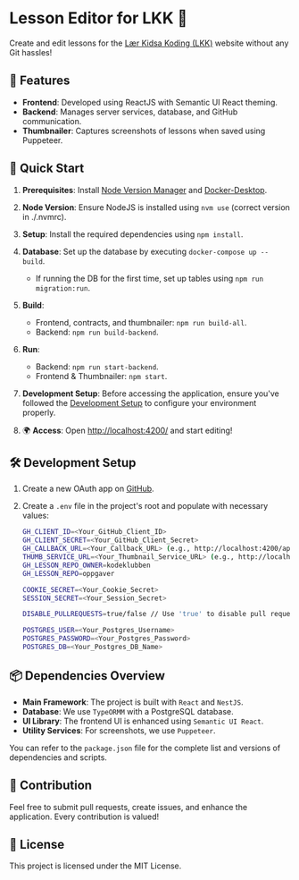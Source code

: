 # Lesson Editor for LKK 🚀

Create and edit lessons for the [Lær Kidsa Koding (LKK)](https://kidsakoder.no) website without any Git hassles!

## 📌 Features

- **Frontend**: Developed using ReactJS with Semantic UI React theming.
- **Backend**: Manages server services, database, and GitHub communication.
- **Thumbnailer**: Captures screenshots of lessons when saved using Puppeteer.

## 🚀 Quick Start

1. **Prerequisites**: Install [Node Version Manager](https://github.com/nvm-sh/nvm) and [Docker-Desktop](https://www.docker.com/products/docker-desktop/).
2. **Node Version**: Ensure NodeJS is installed using `nvm use` (correct version in ./.nvmrc).
3. **Setup**: Install the required dependencies using `npm install`.
4. **Database**: Set up the database by executing `docker-compose up --build`.
   - If running the DB for the first time, set up tables using `npm run migration:run`.
5. **Build**:
   - Frontend, contracts, and thumbnailer: `npm run build-all`.
   - Backend: `npm run build-backend`.
6. **Run**:

   - Backend: `npm run start-backend`.
   - Frontend & Thumbnailer: `npm start`.

7. **Development Setup**: Before accessing the application, ensure you've followed the [Development Setup](#-development-setup) to configure your environment properly.

8. 🌍 **Access**: Open [http://localhost:4200/](http://localhost:4200) and start editing!

## 🛠 Development Setup

1. Create a new OAuth app on [GitHub](https://github.com/settings/developers).
2. Create a `.env` file in the project's root and populate with necessary values:

   ```bash
   GH_CLIENT_ID=<Your_GitHub_Client_ID>
   GH_CLIENT_SECRET=<Your_GitHub_Client_Secret>
   GH_CALLBACK_URL=<Your_Callback_URL> (e.g., http://localhost:4200/api/auth/callback)
   THUMB_SERVICE_URL=<Your_Thumbnail_Service_URL> (e.g., http://localhost:3012)
   GH_LESSON_REPO_OWNER=kodeklubben
   GH_LESSON_REPO=oppgaver

   COOKIE_SECRET=<Your_Cookie_Secret>
   SESSION_SECRET=<Your_Session_Secret>

   DISABLE_PULLREQUESTS=true/false // Use 'true' to disable pull requests for submitted lessons during testing

   POSTGRES_USER=<Your_Postgres_Username>
   POSTGRES_PASSWORD=<Your_Postgres_Password>
   POSTGRES_DB=<Your_Postgres_DB_Name>
   ```

## 📦 Dependencies Overview

- **Main Framework**: The project is built with `React` and `NestJS`.
- **Database**: We use `TypeORMM` with a PostgreSQL database.
- **UI Library**: The frontend UI is enhanced using `Semantic UI React`.
- **Utility Services**: For screenshots, we use `Puppeteer`.

You can refer to the `package.json` file for the complete list and versions of dependencies and scripts.

## 🤝 Contribution

Feel free to submit pull requests, create issues, and enhance the application. Every contribution is valued!

## 🔐 License

This project is licensed under the MIT License.

